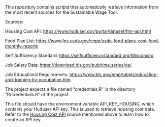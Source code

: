 This repository contains scripts that automatically retrieve information from the most recent sources for the Sustainable Wage Tool.

Sources:

Housing Cost API: https://www.huduser.gov/portal/dataset/fmr-api.html

Food Plan List: https://www.fns.usda.gov/cnpp/usda-food-plans-cost-food-monthly-reports

Self Sufficiency Standard: https://selfsufficiencystandard.org/Wisconsin/

Job Salary Data: https://download.bls.gov/pub/time.series/oe/

Job Educational Requirements: https://www.bls.gov/emp/tables/education-and-training-by-occupation.htm


The project expects a file named "credentials.R" in the directory "R/credentials.R" of the project. 

This file should have the environment variable API_KEY_HOUSING, which contains your Huduser API key. This is used to retrieve housing cost data. Refer to the [Housing Cost API](https://www.huduser.gov/portal/dataset/fmr-api.html) source mentioned above to learn how to create an API key.
